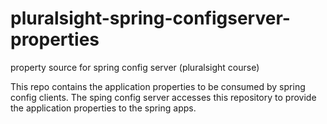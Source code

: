 # pluralsight-spring-configserver-properties
property source for spring config server (pluralsight course)

This repo contains the application properties to be consumed by spring config clients.
The sping config server accesses this repository to provide the application properties to the spring apps.
